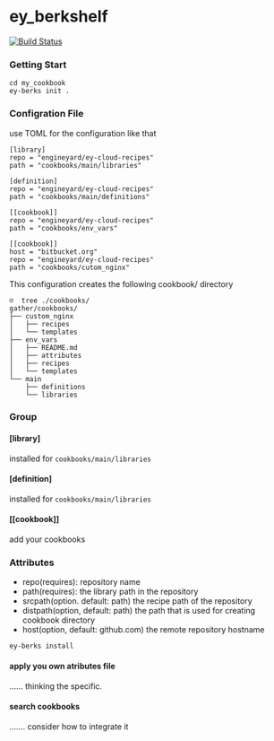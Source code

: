 # ey_berkshelf

[![Build Status](https://travis-ci.org/ukitazume/ey-berks.svg)](https://travis-ci.org/ukitazume/ey-berks)

### Getting Start

```
cd my_cookbook
ey-berks init .
```


### Configration File

use TOML for the configuration like that

```
[library]
repo = "engineyard/ey-cloud-recipes"
path = "cookbooks/main/libraries"

[definition]
repo = "engineyard/ey-cloud-recipes"
path = "cookbooks/main/definitions"

[[cookbook]]
repo = "engineyard/ey-cloud-recipes"
path = "cookbooks/env_vars"

[[cookbook]]
host = "bitbucket.org"
repo = "engineyard/ey-cloud-recipes"
path = "cookbooks/cutom_nginx"
```

This configuration creates the following cookbook/ directory

```
☺  tree ./cookbooks/
gather/cookbooks/
├── custom_nginx
│   ├── recipes
│   └── templates
├── env_vars
│   ├── README.md
│   ├── attributes
│   ├── recipes
│   └── templates
└── main
    ├── definitions
    └── libraries
```

### Group

#### [library]
 installed for `cookbooks/main/libraries`
 
#### [definition]
 installed for `cookbooks/main/libraries`
 
#### [[cookbook]]
 add your cookbooks

### Attributes

- repo(requires): repository name
- path(requires): the library path in the repository
- srcpath(option. default: path) the recipe path of the repository 
- distpath(option, default: path) the path that is used for creating cookbook directory
- host(option, default: github.com) the remote repository hostname



```
ey-berks install
```


#### apply you own atributes file

...... thinking the specific.


#### search cookbooks

....... consider how to integrate it
